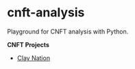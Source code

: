 # cnft-analysis
Playground for CNFT analysis with Python.

**CNFT Projects**
- [Clay Nation](#https://github.com/attadje/cnft-analysis/tree/main/CNFT_Projects/Clay%20Nation%20by%20Clay%20Mates)


